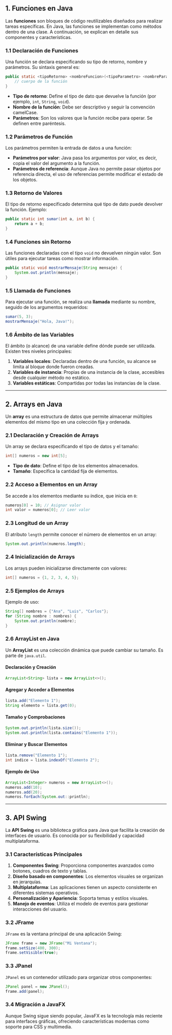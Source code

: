 ## 1. Funciones en Java  

Las **funciones** son bloques de código reutilizables diseñados para realizar tareas específicas. En Java, las funciones se implementan como métodos dentro de una clase. A continuación, se explican en detalle sus componentes y características.

### 1.1 Declaración de Funciones  
Una función se declara especificando su tipo de retorno, nombre y parámetros. Su sintaxis general es:  

```java
public static <tipoRetorno> <nombreFuncion>(<tipoParametro> <nombreParametro>) {
    // cuerpo de la función
}
```  
- **Tipo de retorno**: Define el tipo de dato que devuelve la función (por ejemplo, `int`, `String`, `void`).  
- **Nombre de la función**: Debe ser descriptivo y seguir la convención camelCase.  
- **Parámetros**: Son los valores que la función recibe para operar. Se definen entre paréntesis.

### 1.2 Parámetros de Función  
Los parámetros permiten la entrada de datos a una función:  
- **Parámetros por valor**: Java pasa los argumentos por valor, es decir, copia el valor del argumento a la función.  
- **Parámetros de referencia**: Aunque Java no permite pasar objetos por referencia directa, el uso de referencias permite modificar el estado de los objetos.  

### 1.3 Retorno de Valores  
El tipo de retorno especificado determina qué tipo de dato puede devolver la función. Ejemplo:  

```java
public static int sumar(int a, int b) {
    return a + b;
}
```  

### 1.4 Funciones sin Retorno  
Las funciones declaradas con el tipo `void` no devuelven ningún valor. Son útiles para ejecutar tareas como mostrar información.  

```java
public static void mostrarMensaje(String mensaje) {
    System.out.println(mensaje);
}
```  

### 1.5 Llamada de Funciones  
Para ejecutar una función, se realiza una **llamada** mediante su nombre, seguido de los argumentos requeridos:  

```java
sumar(5, 3);
mostrarMensaje("Hola, Java!");
```

### 1.6 Ámbito de las Variables  
El ámbito (o alcance) de una variable define dónde puede ser utilizada. Existen tres niveles principales:  
1. **Variables locales**: Declaradas dentro de una función, su alcance se limita al bloque donde fueron creadas.  
2. **Variables de instancia**: Propias de una instancia de la clase, accesibles desde cualquier método no estático.  
3. **Variables estáticas**: Compartidas por todas las instancias de la clase.  

---

## 2. Arrays en Java  

Un **array** es una estructura de datos que permite almacenar múltiples elementos del mismo tipo en una colección fija y ordenada.

### 2.1 Declaración y Creación de Arrays  
Un array se declara especificando el tipo de datos y el tamaño:  

```java
int[] numeros = new int[5];
```  
- **Tipo de dato**: Define el tipo de los elementos almacenados.  
- **Tamaño**: Especifica la cantidad fija de elementos.  

### 2.2 Acceso a Elementos en un Array  
Se accede a los elementos mediante su índice, que inicia en `0`:  

```java
numeros[0] = 10; // Asignar valor
int valor = numeros[0]; // Leer valor
```  

### 2.3 Longitud de un Array  
El atributo `length` permite conocer el número de elementos en un array:  

```java
System.out.println(numeros.length);
```  

### 2.4 Inicialización de Arrays  
Los arrays pueden inicializarse directamente con valores:  

```java
int[] numeros = {1, 2, 3, 4, 5};
```  

### 2.5 Ejemplos de Arrays  
Ejemplo de uso:  

```java
String[] nombres = {"Ana", "Luis", "Carlos"};
for (String nombre : nombres) {
    System.out.println(nombre);
}
```  

### 2.6 ArrayList en Java  
Un **ArrayList** es una colección dinámica que puede cambiar su tamaño. Es parte de `java.util`.

#### Declaración y Creación  
```java
ArrayList<String> lista = new ArrayList<>();
```  

#### Agregar y Acceder a Elementos  
```java
lista.add("Elemento 1");
String elemento = lista.get(0);
```  

#### Tamaño y Comprobaciones  
```java
System.out.println(lista.size());
System.out.println(lista.contains("Elemento 1"));
```  

#### Eliminar y Buscar Elementos  
```java
lista.remove("Elemento 1");
int indice = lista.indexOf("Elemento 2");
```  

#### Ejemplo de Uso  
```java
ArrayList<Integer> numeros = new ArrayList<>();
numeros.add(10);
numeros.add(20);
numeros.forEach(System.out::println);
```  

---

## 3. API Swing  

La **API Swing** es una biblioteca gráfica para Java que facilita la creación de interfaces de usuario. Es conocida por su flexibilidad y capacidad multiplataforma.

### 3.1 Características Principales  
1. **Componentes Swing**: Proporciona componentes avanzados como botones, cuadros de texto y tablas.  
2. **Diseño basado en componentes**: Los elementos visuales se organizan en jerarquías.  
3. **Multiplataforma**: Las aplicaciones tienen un aspecto consistente en diferentes sistemas operativos.  
4. **Personalización y Apariencia**: Soporta temas y estilos visuales.  
5. **Manejo de eventos**: Utiliza el modelo de eventos para gestionar interacciones del usuario.  

### 3.2 JFrame  
`JFrame` es la ventana principal de una aplicación Swing:  

```java
JFrame frame = new JFrame("Mi Ventana");
frame.setSize(400, 300);
frame.setVisible(true);
```  

### 3.3 JPanel  
`JPanel` es un contenedor utilizado para organizar otros componentes:  

```java
JPanel panel = new JPanel();
frame.add(panel);
```  

### 3.4 Migración a JavaFX  
Aunque Swing sigue siendo popular, JavaFX es la tecnología más reciente para interfaces gráficas, ofreciendo características modernas como soporte para CSS y multimedia.
